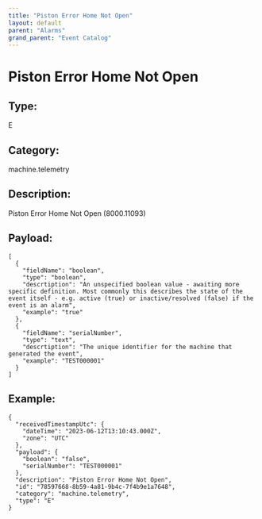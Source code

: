 ```yaml
---
title: "Piston Error Home Not Open"
layout: default
parent: "Alarms"
grand_parent: "Event Catalog"
---
```


# Piston Error Home Not Open

## Type:

E

## Category:

machine.telemetry

## Description: 

Piston Error Home Not Open (8000.11093)

## Payload:

```
[
  {
    "fieldName": "boolean",
    "type": "boolean",
    "descrtiption": "An unspecified boolean value - awaiting more specific definition. Most commonly this describes the state of the event itself - e.g. active (true) or inactive/resolved (false) if the event is an alarm",
    "example": "true"
  },
  {
    "fieldName": "serialNumber",
    "type": "text",
    "descrtiption": "The unique identifier for the machine that generated the event",
    "example": "TEST000001"
  }
]
```

## Example:

```
{
  "receivedTimestampUtc": {
    "dateTime": "2023-06-12T13:10:43.000Z",
    "zone": "UTC"
  },
  "payload": {
    "boolean": "false",
    "serialNumber": "TEST000001"
  },
  "description": "Piston Error Home Not Open",
  "id": "78597668-8b59-4a81-9b4c-7f4b9e1a7648",
  "category": "machine.telemetry",
  "type": "E"
}
```
